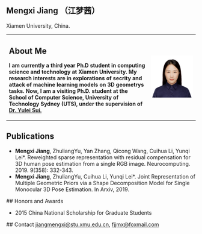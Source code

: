 ## Mengxi Jiang （江梦茜）
Xiamen University, China.
<table border="0">
  <tr>
    <td width="75%">
      <h2>About Me</h2>
      <p><b>I am currently a third year Ph.D student in computing science and technology at Xiamen University. My research interests are in explorations of secrity and attack of machine learning models on 3D geometrys tasks. Now, I am a visiting Ph.D. student at the School of Computer Science, University of Technology Sydney (UTS), under the supervision of <a href="https://yuleisui.github.io/">Dr. Yulei Sui.</a></b></p>    </td>
    <td width="35%">
      <img src="jiangmengxi.jpg" width="100%">  
    </td>
  </tr>
</table>

## Publications
<ul>
<li><b>Mengxi Jiang</b>, ZhuliangYu, Yan Zhang, Qicong Wang, Cuihua Li, Yunqi Lei*. Reweighted sparse representation with residual compensation for 3D human pose estimation from a single RGB image. Neurocomputing. 2019. 9(358): 332-343. </li>  
<li><b>Mengxi Jiang</b>, ZhuliangYu, Cuihua Li, Yunqi Lei*. Joint Representation of Multiple Geometric Priors via a Shape Decomposition Model for Single Monocular 3D Pose Estimation. In Arxiv, 2019.</li>
</ul>
## Honors and Awards
<ul>
  <li>
     2015 China National Scholarship for Graduate Students
  </li>
</ul>
## Contact
<a href="mailto:jiangmengxi@stu.xmu.edu.cn">jiangmengxi@stu.xmu.edu.cn</a>, <a href="mailto:fjjmx@foxmail.com">fjjmx@foxmail.com</a>
